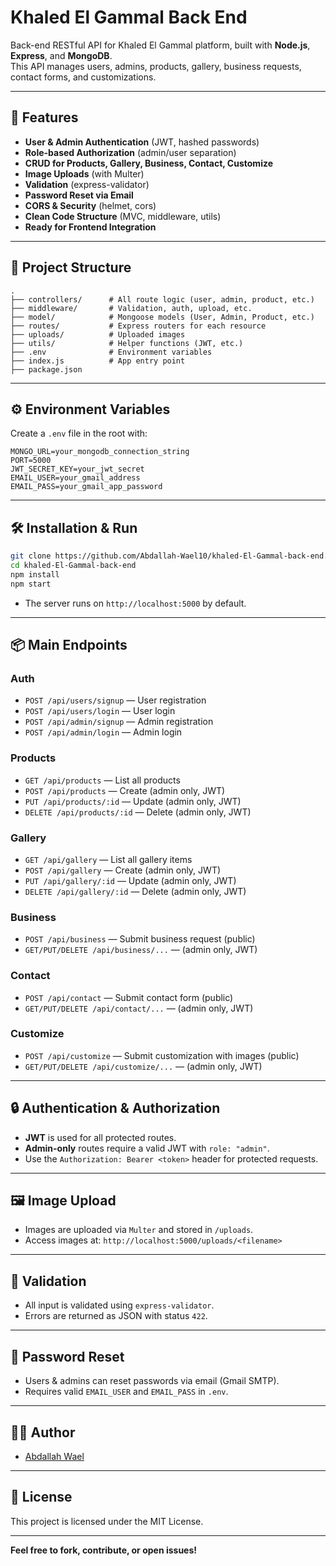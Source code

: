 # Khaled El Gammal Back End

Back-end RESTful API for Khaled El Gammal platform, built with **Node.js**, **Express**, and **MongoDB**.  
This API manages users, admins, products, gallery, business requests, contact forms, and customizations.

---

## 🚀 Features

- **User & Admin Authentication** (JWT, hashed passwords)
- **Role-based Authorization** (admin/user separation)
- **CRUD for Products, Gallery, Business, Contact, Customize**
- **Image Uploads** (with Multer)
- **Validation** (express-validator)
- **Password Reset via Email**
- **CORS & Security** (helmet, cors)
- **Clean Code Structure** (MVC, middleware, utils)
- **Ready for Frontend Integration**

---

## 📁 Project Structure

```
.
├── controllers/      # All route logic (user, admin, product, etc.)
├── middleware/       # Validation, auth, upload, etc.
├── model/            # Mongoose models (User, Admin, Product, etc.)
├── routes/           # Express routers for each resource
├── uploads/          # Uploaded images
├── utils/            # Helper functions (JWT, etc.)
├── .env              # Environment variables
├── index.js          # App entry point
├── package.json
```

---

## ⚙️ Environment Variables

Create a `.env` file in the root with:

```
MONGO_URL=your_mongodb_connection_string
PORT=5000
JWT_SECRET_KEY=your_jwt_secret
EMAIL_USER=your_gmail_address
EMAIL_PASS=your_gmail_app_password
```

---

## 🛠️ Installation & Run

```bash
git clone https://github.com/Abdallah-Wael10/khaled-El-Gammal-back-end.git
cd khaled-El-Gammal-back-end
npm install
npm start
```

- The server runs on `http://localhost:5000` by default.

---

## 📦 Main Endpoints

### **Auth**
- `POST /api/users/signup` — User registration
- `POST /api/users/login` — User login
- `POST /api/admin/signup` — Admin registration
- `POST /api/admin/login` — Admin login

### **Products**
- `GET /api/products` — List all products
- `POST /api/products` — Create (admin only, JWT)
- `PUT /api/products/:id` — Update (admin only, JWT)
- `DELETE /api/products/:id` — Delete (admin only, JWT)

### **Gallery**
- `GET /api/gallery` — List all gallery items
- `POST /api/gallery` — Create (admin only, JWT)
- `PUT /api/gallery/:id` — Update (admin only, JWT)
- `DELETE /api/gallery/:id` — Delete (admin only, JWT)

### **Business**
- `POST /api/business` — Submit business request (public)
- `GET/PUT/DELETE /api/business/...` — (admin only, JWT)

### **Contact**
- `POST /api/contact` — Submit contact form (public)
- `GET/PUT/DELETE /api/contact/...` — (admin only, JWT)

### **Customize**
- `POST /api/customize` — Submit customization with images (public)
- `GET/PUT/DELETE /api/customize/...` — (admin only, JWT)

---

## 🔒 Authentication & Authorization

- **JWT** is used for all protected routes.
- **Admin-only** routes require a valid JWT with `role: "admin"`.
- Use the `Authorization: Bearer <token>` header for protected requests.

---

## 🖼️ Image Upload

- Images are uploaded via `Multer` and stored in `/uploads`.
- Access images at: `http://localhost:5000/uploads/<filename>`

---

## 📝 Validation

- All input is validated using `express-validator`.
- Errors are returned as JSON with status `422`.

---

## 📧 Password Reset

- Users & admins can reset passwords via email (Gmail SMTP).
- Requires valid `EMAIL_USER` and `EMAIL_PASS` in `.env`.

---

## 👨‍💻 Author

- [Abdallah Wael](https://github.com/Abdallah-Wael10)

---

## 📝 License

This project is licensed under the MIT License.

---

**Feel free to fork, contribute, or open issues!**
